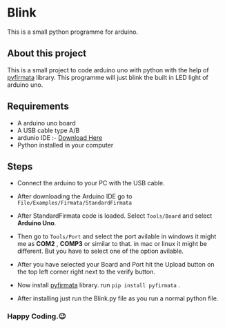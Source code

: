 # Blink
This is a small python programme for arduino.

## About this project
This is a small project to code arduino uno with python with the help of [pyfirmata](https://www.arduino.cc/en/reference/firmata) library.
This programme will just blink the built in LED light of arduino uno.

## Requirements
* A arduino uno board
* A USB cable type A/B
* ardunio IDE :- [Download Here](https://www.arduino.cc/en/software)
* Python installed in your computer 

## Steps

* Connect the arduino to your PC with the USB cable.
* After downloading the Arduino IDE go to ``` File/Examples/Firmata/StandardFirmata ```
* After StandardFirmata code is loaded. Select ``` Tools/Board ``` and select **Arduino Uno**.
* Then go to ``` Tools/Port ``` and select the port avilable in windows it might me as **COM2** , **COMP3** or similar to that. in mac or linux it might be different. But you have to select one of the option avilable.
* After you have selected your Board and Port hit the Upload button on the top left corner right next to the verify button.

* Now install [pyfirmata](https://www.arduino.cc/en/reference/firmata) library. run ```pip install pyfirmata``` .
* After installing just run the Blink.py file as you run a normal python file.

### Happy Coding.😉


